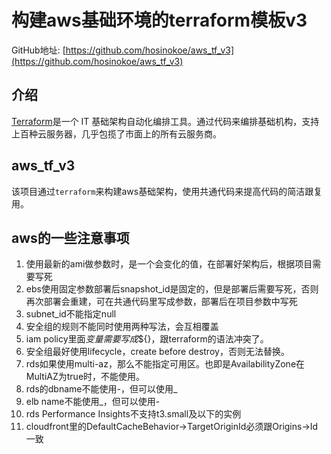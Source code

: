 # 构建aws基础环境的terraform模板v3
GitHub地址: [https://github.com/hosinokoe/aws_tf_v3](https://github.com/hosinokoe/aws_tf_v3)

## 介绍
[Terraform](https://www.terraform.io/)是一个 IT 基础架构自动化编排工具。通过代码来编排基础机构，支持上百种云服务器，几乎包揽了市面上的所有云服务商。

## aws_tf_v3
该项目通过`terraform`来构建aws基础架构，使用共通代码来提高代码的简洁跟复用。

## aws的一些注意事项
1. 使用最新的ami做参数时，是一个会变化的值，在部署好架构后，根据项目需要写死
2. ebs使用固定参数部署后snapshot_id是固定的，但是部署后需要写死，否则再次部署会重建，可在共通代码里写成参数，部署后在项目参数中写死
3. subnet_id不能指定null
4. 安全组的规则不能同时使用两种写法，会互相覆盖
5. iam policy里面${}变量需要写成$${}，跟terraform的语法冲突了。
6. 安全组最好使用lifecycle，create before destroy，否则无法替换。
7. rds如果使用multi-az，那么不能指定可用区。也即是AvailabilityZone在MultiAZ为true时，不能使用。
8. rds的dbname不能使用-，但可以使用_
9. elb name不能使用_，但可以使用-
10. rds Performance Insights不支持t3.small及以下的实例
11. cloudfront里的DefaultCacheBehavior->TargetOriginId必须跟Origins->Id一致